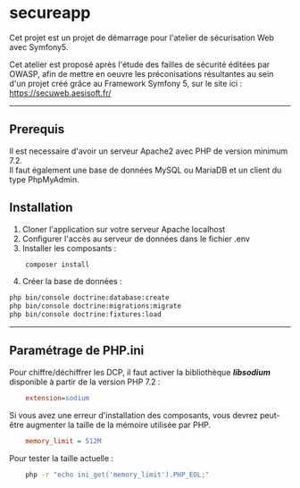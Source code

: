# secureapp

Cet projet est un projet de démarrage pour l'atelier de sécurisation Web avec Symfony5.

Cet atelier est proposé après l'étude des failles de sécurité éditées par OWASP, afin de mettre en oeuvre les préconisations résultantes au sein d'un projet créé grâce au Framework Symfony 5, sur le site ici : https://secuweb.aesisoft.fr/

___

## Prerequis

Il est necessaire d'avoir un serveur Apache2 avec PHP de version minimum 7.2.<br/>
Il faut également une base de données MySQL ou MariaDB et un client du type PhpMyAdmin.

## Installation

1. Cloner l'application sur votre serveur Apache localhost
2. Configurer l'accès au serveur de données dans le fichier .env
3. Installer les composants :

```Bash
    composer install
```

4. Créer la base de données :

```Bash
php bin/console doctrine:database:create
php bin/console doctrine:migrations:migrate
php bin/console doctrine:fixtures:load
```

___

## Paramétrage de PHP.ini

Pour chiffre/déchiffrer les DCP, il faut activer la bibliothèque ***libsodium*** disponible à partir de la version PHP 7.2 :

```INI
    extension=sodium
```

Si vous avez une erreur d'installation des composants, vous devrez peut-être augmenter la taille de la mémoire utilisée par PHP.

```INI
    memory_limit = 512M
```

Pour tester la taille actuelle :

```Bash
    php -r "echo ini_get('memory_limit').PHP_EOL;"
```
